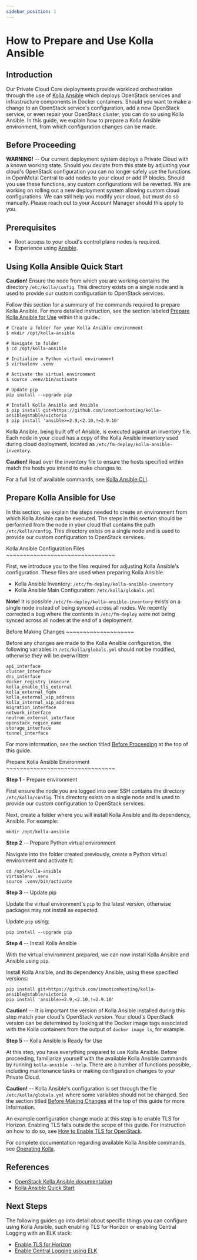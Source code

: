 ```yaml
---
sidebar_position: 1
---
```

# How to Prepare and Use Kolla Ansible

## Introduction

Our Private Cloud Core deployments provide workload orchestration
through the use of [Kolla
Ansible](https://github.com/openstack/kolla-ansible) which deploys
OpenStack services and infrastructure components in Docker containers.
Should you want to make a change to an OpenStack service's
configuration, add a new OpenStack service, or even repair your
OpenStack cluster, you can do so using Kolla Ansible. In this guide, we
explain how to prepare a Kolla Ansible environment, from which
configuration changes can be made.

## Before Proceeding

**WARNING\!** -- Our current deployment system deploys a Private Cloud
with a known working state. Should you deviate from this state by
adjusting your cloud's OpenStack configuration you can no longer safely
use the functions in OpenMetal Central to add nodes to your cloud or add
IP blocks. Should you use these functions, any custom configurations
will be reverted. We are working on rolling out a new deployment system
allowing custom cloud configurations. We can still help you modify your
cloud, but must do so manually. Please reach out to your Account Manager
should this apply to you.

## Prerequisites

- Root access to your cloud's control plane nodes is required.
- Experience using [Ansible](https://www.ansible.com/).

## Using Kolla Ansible Quick Start

**Caution\!** Ensure the node from which you are working contains the
directory `/etc/kolla/config`. This directory exists on a single node
and is used to provide our custom configuration to OpenStack services.

Follow this section for a summary of the commands required to prepare
Kolla Ansible. For more detailed instruction, see the section labeled
[Prepare Kolla Ansible for Use](#prepare-kolla-ansible-for-use) within
this guide.:

    # Create a folder for your Kolla Ansible environment
    $ mkdir /opt/kolla-ansible

    # Navigate to folder
    $ cd /opt/kolla-ansible

    # Initialize a Python virtual environment
    $ virtualenv .venv

    # Activate the virtual environment
    $ source .venv/bin/activate

    # Update pip
    pip install --upgrade pip

    # Install Kolla Ansible and Ansible
    $ pip install git+https://github.com/inmotionhosting/kolla-ansible@stable/victoria
    $ pip install 'ansible>=2.9,<2.10,!=2.9.10'

Kolla Ansible, being built off of Ansible, is executed against an
inventory file. Each node in your cloud has a copy of the Kolla Ansible
inventory used during cloud deployment, located as
`/etc/fm-deploy/kolla-ansible-inventory`.

**Caution\!** Read over the inventory file to ensure the hosts specified
within match the hosts you intend to make changes to.

For a full list of available commands, see [Kolla Ansible
CLI](https://docs.openstack.org/kolla-ansible/latest/user/operating-kolla.html#kolla-ansible-cli).

## Prepare Kolla Ansible for Use

In this section, we explain the steps needed to create an environment
from which Kolla Ansible can be executed. The steps in this section
should be performed from the node in your cloud that contains the path
`/etc/kolla/config`. This directory exists on a single node and is used
to provide our custom configuration to OpenStack services.

Kolla Ansible Configuration Files
\~\~\~\~\~\~\~\~\~\~\~\~\~\~\~\~\~\~\~\~\~\~\~\~\~\~\~\~\~\~\~\~

First, we introduce you to the files required for adjusting Kolla
Ansible's configuration. These files are used when preparing Kolla
Ansible.

- Kolla Ansible Inventory: `/etc/fm-deploy/kolla-ansible-inventory`
- Kolla Ansible Main Configuration: `/etc/kolla/globals.yml`

**Note\!** It is possible `/etc/fm-deploy/kolla-ansible-inventory`
exists on a single node instead of being synced across all nodes. We
recently corrected a bug where the contents in `/etc/fm-deploy` were not
being synced across all nodes at the end of a deployment.

Before Making Changes \~\~\~\~\~\~\~\~\~\~\~\~\~\~\~\~\~\~\~\~

Before any changes are made to the Kolla Ansible configuration, the
following variables in `/etc/kolla/globals.yml` should not be modified,
otherwise they will be overwritten:

    api_interface
    cluster_interface
    dns_interface
    docker_registry_insecure
    kolla_enable_tls_external
    kolla_external_fqdn
    kolla_external_vip_address
    kolla_internal_vip_address
    migration_interface
    network_interface
    neutron_external_interface
    openstack_region_name
    storage_interface
    tunnel_interface

For more information, see the section titled [Before
Proceeding](#before-proceeding) at the top of this guide.

Prepare Kolla Ansible Environment
\~\~\~\~\~\~\~\~\~\~\~\~\~\~\~\~\~\~\~\~\~\~\~\~\~\~\~\~\~\~\~\~

**Step 1** - Prepare environment

First ensure the node you are logged into over SSH contains the
directory `/etc/kolla/config`. This directory exists on a single node
and is used to provide our custom configuration to OpenStack services.

Next, create a folder where you will install Kolla Ansible and its
dependency, Ansible. For example:

    mkdir /opt/kolla-ansible

**Step 2** -- Prepare Python virtual environment

Navigate into the folder created previously, create a Python virtual
environment and activate it:

    cd /opt/kolla-ansible
    virtualenv .venv
    source .venv/bin/activate

**Step 3** -- Update pip

Update the virtual environment's `pip` to the latest version, otherwise
packages may not install as expected.

Update `pip` using:

    pip install --upgrade pip

**Step 4** -- Install Kolla Ansible

With the virtual environment prepared, we can now install Kolla Ansible
and Ansible using `pip`.

Install Kolla Ansible, and its dependency Ansible, using these specified
versions:

    pip install git+https://github.com/inmotionhosting/kolla-ansible@stable/victoria
    pip install 'ansible>=2.9,<2.10,!=2.9.10'

**Caution\!** -- It is important the version of Kolla Ansible installed
during this step match your cloud's OpenStack version. Your cloud's
OpenStack version can be determined by looking at the Docker image tags
associated with the Kolla containers from the output of `docker image
ls`, for example.

**Step 5** -- Kolla Ansible is Ready for Use

At this step, you have everything prepared to use Kolla Ansible. Before
proceeding, familiarize yourself with the available Kolla Ansible
commands by running `kolla-ansible --help`. There are a number of
functions possible, including maintenance tasks or making configuration
changes to your Private Cloud.

**Caution\!** -- Kolla Ansible's configuration is set through the file
`/etc/kolla/globals.yml` where some variables should not be changed. See
the section titled [Before Making
Changes](../prepare-kolla-ansible/#before-making-changes)
at the top of this guide for more information.

An example configuration change made at this step is to enable TLS for
Horizon. Enabling TLS falls outside the scope of this guide. For
instruction on how to do so, see [How to Enable TLS for
OpenStack](enable-tls.md/).

For complete documentation regarding available Kolla Ansible commands,
see [Operating
Kolla](https://docs.openstack.org/kolla-ansible/latest/user/operating-kolla.html).

## References

- [OpenStack Kolla Ansible
    documentation](https://docs.openstack.org/kolla-ansible/latest/)
- [Kolla Ansible Quick
    Start](https://docs.openstack.org/kolla-ansible/latest/user/quickstart.html)

## Next Steps

The following guides go into detail about specific things you can
configure using Kolla Ansible, such enabling TLS for Horizon or enabling
Central Logging with an ELK stack:

- [Enable TLS for
    Horizon](./enable-tls.md/)
- [Enable Central Logging using
    ELK](./enable-elk.md/)
